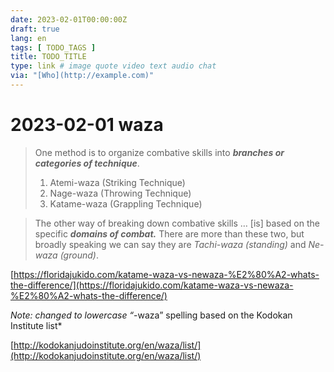 ```yaml
---
date: 2023-02-01T00:00:00Z
draft: true
lang: en
tags: [ TODO_TAGS ]
title: TODO_TITLE
type: link # image quote video text audio chat
via: "[Who](http://example.com)"
---
```



# 2023-02-01 waza

> One method is to organize combative skills into ***branches or categories of technique***.
>
> 1. Atemi-waza (Striking Technique)
> 2. Nage-waza (Throwing Technique)
> 3. Katame-waza (Grappling Technique)

> The other way of breaking down combative skills … [is] based on the specific ***domains of combat.*** There are more than these two, but broadly speaking we can say they are *Tachi-waza (standing)* and *Ne-waza (ground)*.

[https://floridajukido.com/katame-waza-vs-newaza-%E2%80%A2-whats-the-difference/](https://floridajukido.com/katame-waza-vs-newaza-%E2%80%A2-whats-the-difference/)

*Note: changed to lowercase “*-waza” spelling based on the Kodokan Institute list*

[http://kodokanjudoinstitute.org/en/waza/list/](http://kodokanjudoinstitute.org/en/waza/list/)
